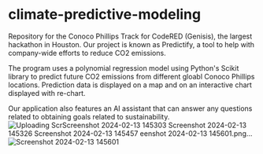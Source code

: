 # climate-predictive-modeling
Repository for the Conoco Phillips Track for CodeRED (Genisis), the largest hackathon in Houston. 
Our project is known as Predictify, a tool to help with company-wide efforts to reduce CO2 emissions.

The program uses a polynomial regression model using Python's Scikit library to predict future CO2 emissions from different gloabl Conoco Phillips locations. Prediction data is displayed on a map and on an interactive chart displayed with re-chart. 

Our application also features an AI assistant that can answer any questions related to obtaining goals related to sustainability. ![Uploading Scr![Screenshot 2024-02-13 145303](https://github.com/jaykeburger/climate-predictive-modeling/assets/76579098/e47ce47d-15e2-4f06-8ac1-b685aa10cbde)
![Screenshot 2024-02-13 145326](https://github.com/jaykeburger/climate-predictive-modeling/assets/76579098/25ca13f6-7d19-46da-9f0d-15b541d7acba)
![Screenshot 2024-02-13 145457](https://github.com/jaykeburger/climate-predictive-modeling/assets/76579098/1a628302-a2b5-4b12-8001-ae24be824f4e)
eenshot 2024-02-13 145601.png…]()
![Screenshot 2024-02-13 145601](https://github.com/jaykeburger/climate-predictive-modeling/assets/76579098/b49dec65-2f58-4a7d-9b21-9e0c567a9a67)
